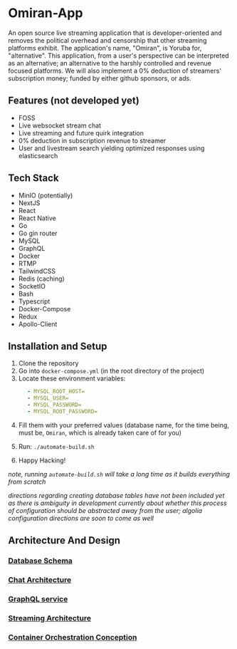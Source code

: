 # Omiran-App

An open source live streaming application that is developer-oriented and removes the political overhead and censorship that other streaming platforms exhibit. The application's name, "Omiran", is Yoruba for, "alternative". This application, from a user's perspective can be interpreted as an alternative; an alternative to the harshly controlled and revenue focused platforms. We will also implement a 0% deduction of streamers' subscription money; funded by either github sponsors, or ads.

## Features (not developed yet)

- FOSS
- Live websocket stream chat
- Live streaming and future quirk integration
- 0% deduction in subscription revenue to streamer
- User and livestream search yielding optimized responses using elasticsearch

## Tech Stack

- MinIO (potentially)
- NextJS
- React
- React Native 
- Go 
- Go gin router
- MySQL
- GraphQL
- Docker
- RTMP
- TailwindCSS
- Redis (caching)
- SocketIO
- Bash
- Typescript
- Docker-Compose
- Redux
- Apollo-Client

## Installation and Setup

1. Clone the repository
2. Go into `docker-compose.yml` (in the root directory of the project)
3. Locate these environment variables:
```yml
      - MYSQL_ROOT_HOST=
      - MYSQL_USER=
      - MYSQL_PASSWORD=
      - MYSQL_ROOT_PASSWORD=
```
4. Fill them with your preferred values (database name, for the time being, must be, `Omiran`, which is already taken care of for you) 

5. Run: `./automate-build.sh`

6. Happy Hacking!

*note, running `automate-build.sh` will take a long time as it builds everything from scratch*

*directions regarding creating database tables have not been included yet as there is ambiguity in development currently about whether this process of configuration should be abstracted away from the user; algolia configuration directions are soon to come as well*

## Architecture And Design

### [Database Schema](database-schema.md)

### [Chat Architecture](architecture-prototypes/chat.png)

### [GraphQL service](architecture-prototypes/view_data_querying_architecture.png)

### [Streaming Architecture](architecture-prototypes/streaming.png)

### [Container Orchestration Conception](architecture-prototypes/container-orchestration-prototype.png)
